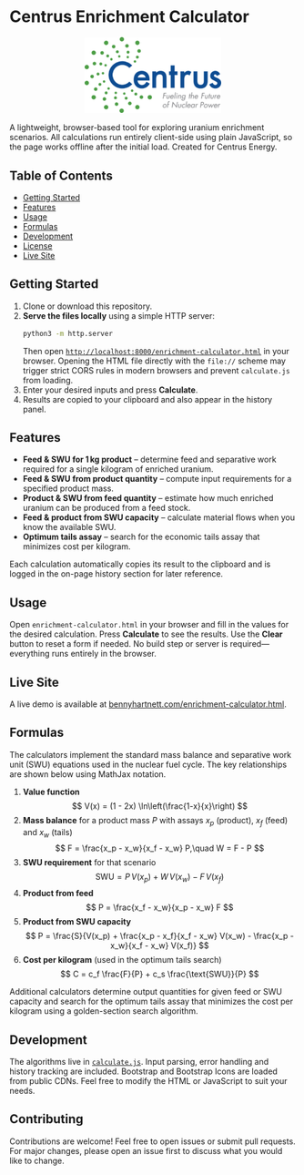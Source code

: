 # Centrus Enrichment Calculator

<p align="center">
  <!-- Approximated Centrus Energy logo. Replace with official artwork if available. -->
  <img src="assets/Centrus-Logo-Color-1-400x222.svg" alt="Centrus Energy Logo" width="240"/>
</p>

A lightweight, browser-based tool for exploring uranium enrichment scenarios. All calculations run entirely client-side using plain JavaScript, so the page works offline after the initial load. Created for Centrus Energy.

## Table of Contents
- [Getting Started](#getting-started)
- [Features](#features)
- [Usage](#usage)
- [Formulas](#formulas)
- [Development](#development)
- [License](#license)
- [Live Site](#live-site)

## Getting Started
1. Clone or download this repository.
2. **Serve the files locally** using a simple HTTP server:
   ```bash
   python3 -m http.server
   ```
   Then open [`http://localhost:8000/enrichment-calculator.html`](http://localhost:8000/enrichment-calculator.html) in your browser.
   Opening the HTML file directly with the `file://` scheme may trigger strict CORS
   rules in modern browsers and prevent `calculate.js` from loading.
3. Enter your desired inputs and press **Calculate**.
4. Results are copied to your clipboard and also appear in the history panel.

## Features
- **Feed & SWU for 1 kg product** – determine feed and separative work required for a single kilogram of enriched uranium.
- **Feed & SWU from product quantity** – compute input requirements for a specified product mass.
- **Product & SWU from feed quantity** – estimate how much enriched uranium can be produced from a feed stock.
- **Feed & product from SWU capacity** – calculate material flows when you know the available SWU.
- **Optimum tails assay** – search for the economic tails assay that minimizes cost per kilogram.

Each calculation automatically copies its result to the clipboard and is logged in the on-page history section for later reference.

## Usage
Open `enrichment-calculator.html` in your browser and fill in the values for the desired calculation. Press **Calculate** to see the results. Use the **Clear** button to reset a form if needed. No build step or server is required—everything runs entirely in the browser.

## Live Site
A live demo is available at [bennyhartnett.com/enrichment-calculator.html](https://bennyhartnett.com/enrichment-calculator.html).

## Formulas
The calculators implement the standard mass balance and separative work unit (SWU) equations used in the nuclear fuel cycle. The key relationships are shown below using MathJax notation.

1. **Value function**
   $$
   V(x) = (1 - 2x) \ln\left(\frac{1-x}{x}\right)
   $$
2. **Mass balance** for a product mass $P$ with assays $x_p$ (product), $x_f$ (feed) and $x_w$ (tails)
   $$
   F = \frac{x_p - x_w}{x_f - x_w} P,\quad W = F - P
   $$
3. **SWU requirement** for that scenario
   $$
   \text{SWU} = P\,V(x_p) + W\,V(x_w) - F\,V(x_f)
   $$
4. **Product from feed**
   $$
   P = \frac{x_f - x_w}{x_p - x_w} F
   $$
5. **Product from SWU capacity**
   $$
   P = \frac{S}{V(x_p) + \frac{x_p - x_f}{x_f - x_w} V(x_w) - \frac{x_p - x_w}{x_f - x_w} V(x_f)}
   $$
6. **Cost per kilogram** (used in the optimum tails search)
   $$
   C = c_f \frac{F}{P} + c_s \frac{\text{SWU}}{P}
   $$

Additional calculators determine output quantities for given feed or SWU capacity and search for the optimum tails assay that minimizes the cost per kilogram using a golden-section search algorithm.

## Development
The algorithms live in [`calculate.js`](calculate.js). Input parsing, error handling and history tracking are included. Bootstrap and Bootstrap Icons are loaded from public CDNs. Feel free to modify the HTML or JavaScript to suit your needs.
 
## Contributing
Contributions are welcome! Feel free to open issues or submit pull requests. For major changes, please open an issue first to discuss what you would like to change.
